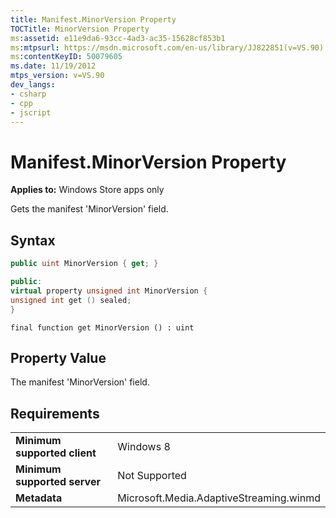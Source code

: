 ```yaml
---
title: Manifest.MinorVersion Property
TOCTitle: MinorVersion Property
ms:assetid: e11e9da6-93cc-4ad3-ac35-15628cf853b1
ms:mtpsurl: https://msdn.microsoft.com/en-us/library/JJ822851(v=VS.90)
ms:contentKeyID: 50079605
ms.date: 11/19/2012
mtps_version: v=VS.90
dev_langs:
- csharp
- cpp
- jscript
---
```


# Manifest.MinorVersion Property

**Applies to:** Windows Store apps only

Gets the manifest 'MinorVersion' field.

## Syntax

```csharp
public uint MinorVersion { get; }
```

```cpp
public:
virtual property unsigned int MinorVersion {
unsigned int get () sealed;
}
```

```jscript
final function get MinorVersion () : uint
```

## Property Value

The manifest 'MinorVersion' field.

## Requirements

|||
|--- |--- |
|**Minimum supported client**|Windows 8|
|**Minimum supported server**|Not Supported|
|**Metadata**|Microsoft.Media.AdaptiveStreaming.winmd|

